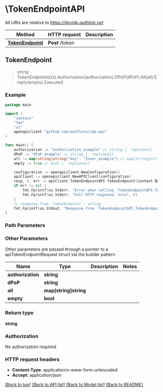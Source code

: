 # \TokenEndpointAPI

All URIs are relative to *https://devidp.authlete.net*

Method | HTTP request | Description
------------- | ------------- | -------------
[**TokenEndpoint**](TokenEndpointAPI.md#TokenEndpoint) | **Post** /token | 



## TokenEndpoint

> string TokenEndpoint(ctx).Authorization(authorization).DPoP(dPoP).All(all).Empty(empty).Execute()



### Example

```go
package main

import (
	"context"
	"fmt"
	"os"
	openapiclient "github.com/authlete/idp-api"
)

func main() {
	authorization := "authorization_example" // string |  (optional)
	dPoP := "dPoP_example" // string |  (optional)
	all := map[string]string{"key": "Inner_example"} // map[string]string |  (optional)
	empty := true // bool |  (optional)

	configuration := openapiclient.NewConfiguration()
	apiClient := openapiclient.NewAPIClient(configuration)
	resp, r, err := apiClient.TokenEndpointAPI.TokenEndpoint(context.Background()).Authorization(authorization).DPoP(dPoP).All(all).Empty(empty).Execute()
	if err != nil {
		fmt.Fprintf(os.Stderr, "Error when calling `TokenEndpointAPI.TokenEndpoint``: %v\n", err)
		fmt.Fprintf(os.Stderr, "Full HTTP response: %v\n", r)
	}
	// response from `TokenEndpoint`: string
	fmt.Fprintf(os.Stdout, "Response from `TokenEndpointAPI.TokenEndpoint`: %v\n", resp)
}
```

### Path Parameters



### Other Parameters

Other parameters are passed through a pointer to a apiTokenEndpointRequest struct via the builder pattern


Name | Type | Description  | Notes
------------- | ------------- | ------------- | -------------
 **authorization** | **string** |  | 
 **dPoP** | **string** |  | 
 **all** | **map[string]string** |  | 
 **empty** | **bool** |  | 

### Return type

**string**

### Authorization

No authorization required

### HTTP request headers

- **Content-Type**: application/x-www-form-urlencoded
- **Accept**: application/json

[[Back to top]](#) [[Back to API list]](../README.md#documentation-for-api-endpoints)
[[Back to Model list]](../README.md#documentation-for-models)
[[Back to README]](../README.md)


